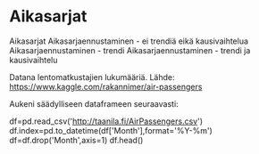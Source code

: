 # Aikasarjat
Aikasarjat
Aikasarjaennustaminen - ei trendiä eikä kausivaihtelua
Aikasarjaennustaminen - trendi
Aikasarjaennustaminen - trendi ja kausivaihtelu

Datana lentomatkustajien lukumääriä. 
Lähde: https://www.kaggle.com/rakannimer/air-passengers

Aukeni säädylliseen dataframeen seuraavasti:

df=pd.read_csv('http://taanila.fi/AirPassengers.csv')
df.index=pd.to_datetime(df['Month'],format='%Y-%m')
df=df.drop('Month',axis=1)
df.head()
